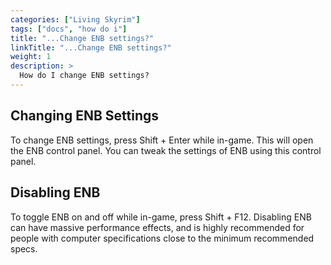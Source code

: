 ```yaml
---
categories: ["Living Skyrim"]
tags: ["docs", "how do i"] 
title: "...Change ENB settings?"
linkTitle: "...Change ENB settings?"
weight: 1
description: >
  How do I change ENB settings?
---
```


## Changing ENB Settings

To change ENB settings, press Shift + Enter while in-game. This will open the ENB control panel. You can tweak the settings of ENB using this control panel.

## Disabling ENB

To toggle ENB on and off while in-game, press Shift + F12. Disabling ENB can have massive performance effects, and is highly recommended for people with computer specifications close to the minimum recommended specs. 